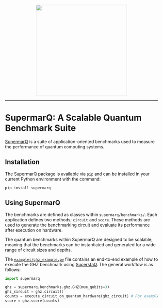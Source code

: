 <p align="center">
  <img width="300" src="static/SupermarQ_Logo.png">
</p>

---

# SupermarQ: A Scalable Quantum Benchmark Suite

[SupermarQ](https://github.com/SupertechLabs/SupermarQ/blob/main/static/SupermarQ_Paper.pdf) is a suite of application-oriented benchmarks used to measure the performance of quantum computing systems.

## Installation

The SupermarQ package is available via `pip` and can be installed in your current Python environment with the command:

```
pip install supermarq
```

## Using SupermarQ

The benchmarks are defined as classes within `supermarq/benchmarks/`. Each application
defines two methods; `circuit` and `score`. These methods are used to generate the benchmarking circuit and evaluate its performance
after execution on hardware.

The quantum benchmarks within SupermarQ are designed to be scalable, meaning that the benchmarks can be
instantiated and generated for a wide range of circuit sizes and depths.

The [`examples/ghz_example.py`](examples/ghz_example.py) file contains an end-to-end example of how to execute the GHZ benchmark
using [SuperstaQ](https://superstaq.super.tech/). The general workflow is as follows:

```python
import supermarq

ghz = supermarq.benchmarks.ghz.GHZ(num_qubits=3)
ghz_circuit = ghz.circuit()
counts = execute_circuit_on_quantum_hardware(ghz_circuit) # For example, via AWS Braket, IBM Qiskit, or SuperstaQ
score = ghz.score(counts)
```
